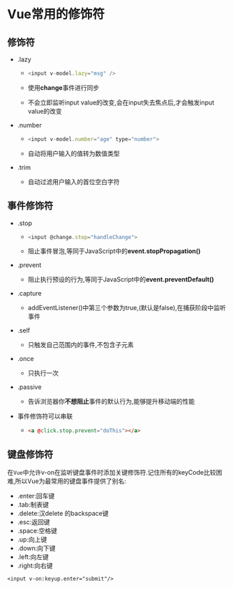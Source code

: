 # Vue常用的修饰符

## 修饰符

- .lazy

  - ```js
    <input v-model.lazy="msg" />
    ```

  - 使用**change**事件进行同步

  - 不会立即监听input value的改变,会在input失去焦点后,才会触发input value的改变

- .number

  - ```js
    <input v-model.number="age" type="number">
    ```

  - 自动将用户输入的值转为数值类型

- .trim

  - 自动过滤用户输入的首位空白字符

## 事件修饰符

- .stop

  - ```js
    <input @change.stop="handleChange">
    ```

  - 阻止事件冒泡,等同于JavaScript中的**event.stopPropagation()**

- .prevent

  - 阻止执行预设的行为,等同于JavaScript中的**event.preventDefault()**

- .capture

  - addEventListener()中第三个参数为true,(默认是false),在捕获阶段中监听事件

- .self

  - 只触发自己范围内的事件,不包含子元素

- .once

  - 只执行一次

- .passive

  - 告诉浏览器你**不想阻止**事件的默认行为,能够提升移动端的性能

- 事件修饰符可以串联

  - ```html
    <a @click.stop.prevent="doThis"></a>
    ```

## 键盘修饰符

在`Vue`中允许v-on在监听键盘事件时添加关键修饰符.记住所有的keyCode比较困难,所以Vue为最常用的键盘事件提供了别名:

- .enter:回车键
- .tab:制表键
- .delete:汉delete 的backspace键
- .esc:返回键
- .space:空格键
- .up:向上键
- .down:向下键
- .left:向左键
- .right:向右键

```Vue
<input v-on:keyup.enter="submit"/>
```

